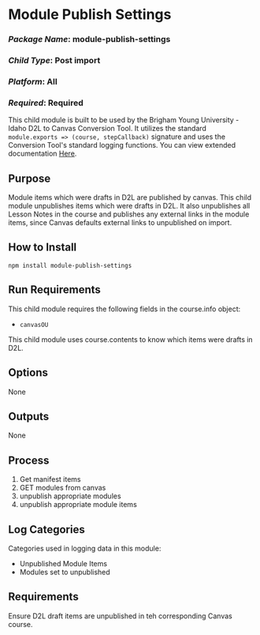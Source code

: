 # Module Publish Settings
### *Package Name*: module-publish-settings
### *Child Type*: Post import
### *Platform*: All
### *Required*: Required

This child module is built to be used by the Brigham Young University - Idaho D2L to Canvas Conversion Tool. It utilizes the standard `module.exports => (course, stepCallback)` signature and uses the Conversion Tool's standard logging functions. You can view extended documentation [Here](https://github.com/byuitechops/d2l-to-canvas-conversion-tool/tree/master/documentation).

## Purpose
Module items which were drafts in D2L are published by canvas. This child module unpublishes items which were drafts in D2L. 
It also unpublishes all Lesson Notes in the course and publishes any external links in the module items, since Canvas defaults external links to unpublished on import.

## How to Install

```
npm install module-publish-settings
```

## Run Requirements
This child module requires the following fields in the course.info object:
* `canvasOU`

This child module uses course.contents to know which items were drafts in D2L.

## Options
None

## Outputs
None

## Process
1. Get manifest items
2. GET modules from canvas
3. unpublish appropriate modules
4. unpublish appropriate module items

## Log Categories
Categories used in logging data in this module:
- Unpublished Module Items
- Modules set to unpublished

## Requirements
Ensure D2L draft items are unpublished in teh corresponding Canvas course.